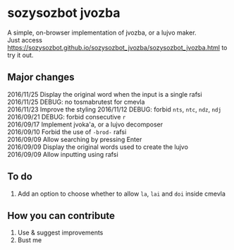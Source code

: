 # sozysozbot jvozba

A simple, on-browser implementation of jvozba, or a lujvo maker.  
Just access https://sozysozbot.github.io/sozysozbot_jvozba/sozysozbot_jvozba.html to try it out.  


## Major changes
2016/11/25 Display the original word when the input is a single rafsi    
2016/11/25 DEBUG: no tosmabrutest for cmevla  
2016/11/23 Improve the styling
2016/11/12 DEBUG: forbid `nts`, `ntc`, `ndz`, `ndj`  
2016/09/21 DEBUG: forbid consecutive `r`  
2016/09/17 Implement jvoka'a, or a lujvo decomposer  
2016/09/10 Forbid the use of `-brod-` rafsi  
2016/09/09 Allow searching by pressing Enter  
2016/09/09 Display the original words used to create the lujvo  
2016/09/09 Allow inputting using rafsi  

## To do
1. Add an option to choose whether to allow `la`, `lai` and `doi` inside cmevla

## How you can contribute
1. Use & suggest improvements
2. Bust me
